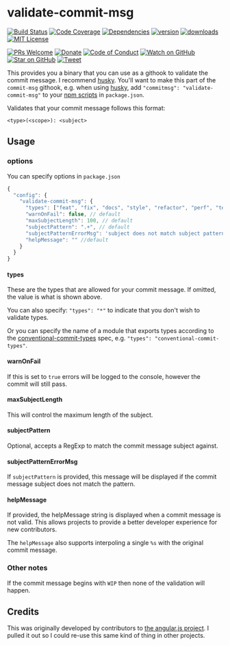 # validate-commit-msg

[![Build Status][build-badge]][build]
[![Code Coverage][coverage-badge]][coverage]
[![Dependencies][dependencyci-badge]][dependencyci]
[![version][version-badge]][package]
[![downloads][downloads-badge]][npm-stat]
[![MIT License][license-badge]][LICENSE]

[![PRs Welcome][prs-badge]][prs]
[![Donate][donate-badge]][donate]
[![Code of Conduct][coc-badge]][coc]
[![Watch on GitHub][github-watch-badge]][github-watch]
[![Star on GitHub][github-star-badge]][github-star]
[![Tweet][twitter-badge]][twitter]

This provides you a binary that you can use as a githook to validate the commit message. I recommend
[husky](http://npm.im/husky). You'll want to make this part of the `commit-msg` githook, e.g. when using [husky](http://npm.im/husky), add `"commitmsg": "validate-commit-msg"` to your [npm scripts](https://docs.npmjs.com/misc/scripts) in `package.json`.

Validates that your commit message follows this format:

```
<type>(<scope>): <subject>
```

## Usage

### options

You can specify options in `package.json`

```javascript
{
  "config": {
    "validate-commit-msg": {
      "types": ["feat", "fix", "docs", "style", "refactor", "perf", "test", "chore", "revert"], // default
      "warnOnFail": false, // default
      "maxSubjectLength": 100, // default
      "subjectPattern": ".+", // default
      "subjectPatternErrorMsg": 'subject does not match subject pattern!', // default
      "helpMessage": "" //default
    }
  }
}
```

#### types

These are the types that are allowed for your commit message. If omitted, the value is what is shown above.

You can also specify: `"types": "*"` to indicate that you don't wish to validate types.

Or you can specify the name of a module that exports types according to the
[conventional-commit-types](https://github.com/adjohnson916/conventional-commit-types)
spec, e.g. `"types": "conventional-commit-types"`.

#### warnOnFail

If this is set to `true` errors will be logged to the console, however the commit will still pass.

#### maxSubjectLength

This will control the maximum length of the subject.

#### subjectPattern

Optional, accepts a RegExp to match the commit message subject against.

#### subjectPatternErrorMsg

If `subjectPattern` is provided, this message will be displayed if the commit message subject does not match the pattern.

#### helpMessage

If provided, the helpMessage string is displayed when a commit message is not valid. This allows projects to provide a better developer experience for new contributors.

The `helpMessage` also supports interpoling a single `%s` with the original commit message.

### Other notes

If the commit message begins with `WIP` then none of the validation will happen.


## Credits

This was originally developed by contributors to [the angular.js project](https://github.com/angular/angular.js). I
pulled it out so I could re-use this same kind of thing in other projects.

[build-badge]: https://img.shields.io/travis/kentcdodds/validate-commit-msg.svg?style=flat-square
[build]: https://travis-ci.org/kentcdodds/validate-commit-msg
[coverage-badge]: https://img.shields.io/codecov/c/github/kentcdodds/validate-commit-msg.svg?style=flat-square
[coverage]: https://codecov.io/github/kentcdodds/validate-commit-msg
[dependencyci-badge]: https://dependencyci.com/github/kentcdodds/validate-commit-msg/badge?style=flat-square
[dependencyci]: https://dependencyci.com/github/kentcdodds/validate-commit-msg
[version-badge]: https://img.shields.io/npm/v/validate-commit-msg.svg?style=flat-square
[package]: https://www.npmjs.com/package/validate-commit-msg
[downloads-badge]: https://img.shields.io/npm/dm/validate-commit-msg.svg?style=flat-square
[npm-stat]: http://npm-stat.com/charts.html?package=validate-commit-msg&from=2016-04-01
[license-badge]: https://img.shields.io/npm/l/validate-commit-msg.svg?style=flat-square
[license]: https://github.com/kentcdodds/validate-commit-msg/blob/master/other/LICENSE
[prs-badge]: https://img.shields.io/badge/PRs-welcome-brightgreen.svg?style=flat-square
[prs]: http://makeapullrequest.com
[donate-badge]: https://img.shields.io/badge/$-support-green.svg?style=flat-square
[donate]: http://kcd.im/donate
[coc-badge]: https://img.shields.io/badge/code%20of-conduct-ff69b4.svg?style=flat-square
[coc]: https://github.com/kentcdodds/validate-commit-msg/blob/master/CODE_OF_CONDUCT.md
[github-watch-badge]: https://img.shields.io/github/watchers/kentcdodds/validate-commit-msg.svg?style=social
[github-watch]: https://github.com/kentcdodds/validate-commit-msg/watchers
[github-star-badge]: https://img.shields.io/github/stars/kentcdodds/validate-commit-msg.svg?style=social
[github-star]: https://github.com/kentcdodds/validate-commit-msg/stargazers
[twitter]: https://twitter.com/intent/tweet?text=Check%20out%20validate-commit-msg!%20https://github.com/kentcdodds/validate-commit-msg%20%F0%9F%91%8D
[twitter-badge]: https://img.shields.io/twitter/url/https/github.com/kentcdodds/validate-commit-msg.svg?style=social
